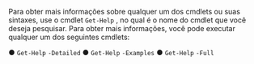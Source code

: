 Para obter mais informações sobre qualquer um dos cmdlets ou suas sintaxes, use o cmdlet `Get-Help` *<cmdlet name>*, no qual *<cmdlet name>* é o nome do cmdlet que você deseja pesquisar. Para obter mais informações, você pode executar qualquer um dos seguintes cmdlets:

 ● `Get-Help` *<cmdlet name>* `-Detailed`
 ● `Get-Help` *<cmdlet name>* `-Examples`
 ● `Get-Help` *<cmdlet name>* `-Full`


<!--HONumber=Apr16_HO1-->


